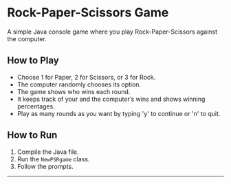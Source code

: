 # Rock-Paper-Scissors Game

A simple Java console game where you play Rock-Paper-Scissors against the computer.

## How to Play
- Choose 1 for Paper, 2 for Scissors, or 3 for Rock.
- The computer randomly chooses its option.
- The game shows who wins each round.
- It keeps track of your and the computer’s wins and shows winning percentages.
- Play as many rounds as you want by typing 'y' to continue or 'n' to quit.

## How to Run
1. Compile the Java file.  
2. Run the `NewPSRgame` class.  
3. Follow the prompts.

---
